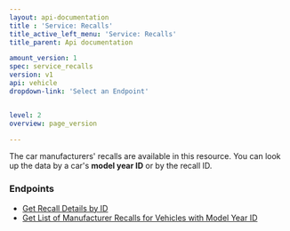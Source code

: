 ```yaml
---
layout: api-documentation
title : 'Service: Recalls'
title_active_left_menu: 'Service: Recalls'
title_parent: Api documentation

amount_version: 1
spec: service_recalls
version: v1
api: vehicle
dropdown-link: 'Select an Endpoint'


level: 2
overview: page_version

---
```


<div class="info-message">
	The car manufacturers' recalls are available in this resource. You can look up the data by a car's <b>model year ID</b> or by the recall ID.
</div>

### Endpoints

* [Get Recall Details by ID](/api-documentation/vehicle/service_recalls/v1/01_recall/api-description.html)
* [Get List of Manufacturer Recalls for Vehicles with Model Year ID](/api-documentation/vehicle/service_recalls/v1/02_recallrepository/findbymodelyearid/api-description.html)
